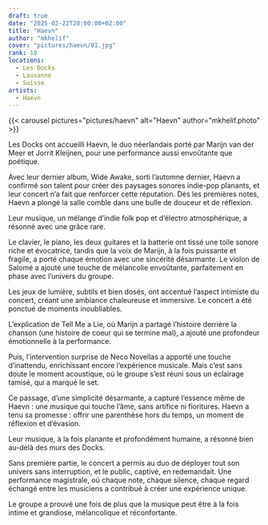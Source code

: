 ```yaml
---
draft: true
date: "2025-02-22T20:00:00+02:00"
title: "Haevn"
author: "mkhelif"
cover: "pictures/haevn/01.jpg"
rank: 10
locations:
  - Les Docks
  - Lausanne
  - Suisse
artists:
  - Haevn
---
```


{{< carousel pictures="pictures/haevn" alt="Haevn" author="mkhelif.photo" >}}

Les Docks ont accueilli Haevn, le duo néerlandais porté par Marijn van der Meer et Jorrit Kleijnen, pour une performance
aussi envoûtante que poétique.

Avec leur dernier album, Wide Awake, sorti l’automne dernier, Haevn a confirmé son talent pour créer des paysages
sonores indie-pop planants, et leur concert n’a fait que renforcer cette réputation.
Dès les premières notes, Haevn a plongé la salle comble dans une bulle de douceur et de réflexion.

Leur musique, un mélange d’indie folk pop et d’électro atmosphérique, a résonné avec une grâce rare.

Le clavier, le piano, les deux guitares et la batterie ont tissé une toile sonore riche et évocatrice, tandis que la
voix de Marijn, à la fois puissante et fragile, a porté chaque émotion avec une sincérité désarmante.
Le violon de Salomé a ajouté une touche de mélancolie envoûtante, parfaitement en phase avec l’univers du groupe.

Les jeux de lumière, subtils et bien dosés, ont accentué l’aspect intimiste du concert, créant une ambiance chaleureuse
et immersive.
Le concert a été ponctué de moments inoubliables.

L’explication de Tell Me a Lie, où Marijn a partagé l’histoire derrière la chanson (une histoire de coeur qui se termine
mal), a ajouté une profondeur émotionnelle à la performance.

Puis, l’intervention surprise de Neco Novellas a apporté une touche d’inattendu, enrichissant encore l’expérience
musicale.
Mais c’est sans doute le moment acoustique, où le groupe s’est réuni sous un éclairage tamisé, qui a marqué le set.

Ce passage, d’une simplicité désarmante, a capturé l’essence même de Haevn : une musique qui touche l’âme, sans artifice
ni fioritures.
Haevn a tenu sa promesse : offrir une parenthèse hors du temps, un moment de réflexion et d’évasion.

Leur musique, à la fois planante et profondément humaine, a résonné bien au-delà des murs des Docks.

Sans première partie, le concert a permis au duo de déployer tout son univers sans interruption, et le public, captivé,
en redemandait.
Une performance magistrale, où chaque note, chaque silence, chaque regard échangé entre les musiciens a contribué à
créer une expérience unique.

Le groupe a prouvé une fois de plus que la musique peut être à la fois intime et grandiose, mélancolique et
réconfortante.
